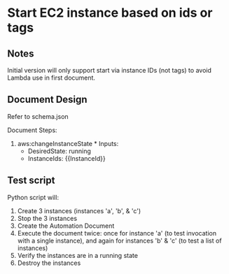 # Start EC2 instance based on ids or tags

## Notes

Initial version will only support start via instance IDs (not tags) to avoid Lambda use in first document.

## Document Design

Refer to schema.json

Document Steps:
  1. aws:changeInstanceState
    * Inputs:
      * DesiredState: running
      * InstanceIds: {{InstanceId}}

## Test script

Python script will:
  1. Create 3 instances (instances 'a', 'b', & 'c')
  2. Stop the 3 instances
  3. Create the Automation Document
  4. Execute the document twice: once for instance 'a' (to test invocation with a single instance), and again for instances 'b' & 'c' (to test a list of instances)
  5. Verify the instances are in a running state
  6. Destroy the instances
